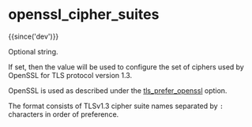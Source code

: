 # openssl_cipher_suites

{{since('dev')}}

Optional string.

If set, then the value will be used to configure the set of ciphers used by
OpenSSL for TLS protocol version 1.3.

OpenSSL is used as described under the
[tls_prefer_openssl](tls_prefer_openssl.md) option.

The format consists of TLSv1.3 cipher suite names separated by `:` characters
in order of preference.



